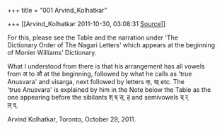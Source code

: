 +++
title = "001 Arvind_Kolhatkar"

+++
[[Arvind_Kolhatkar	2011-10-30, 03:08:31 [Source](https://groups.google.com/g/samskrita/c/OdoHj29lAuM)]]



For this, please see the Table and the narration under 'The  
Dictionary Order of The Nagari Letters' which appears at the beginning  
of Monier Williams' Dictionary.  
  
What I understood from there is that his arrangement has all vowels  
from अ to औ at the beginning, followed by what he calls as 'true  
Anusvara' and visarga, next followed by letters क्, ख् etc. The  
'true Anusvara' is explained by him in the Note below the Table as the  
one appearing before the sibilants श् ष् स्, ह् and semivowels य् र्  
ल् व्.  
  
Arvind Kolhatkar, Toronto, October 29, 2011.

